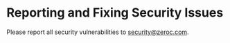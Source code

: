 # Reporting and Fixing Security Issues

Please report all security vulnerabilities to security@zeroc.com.
